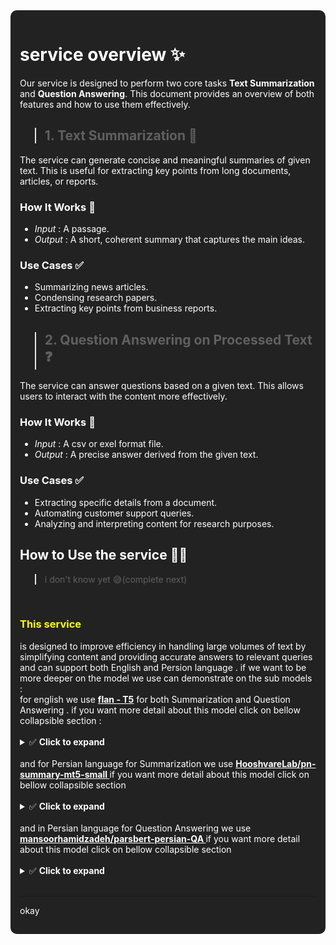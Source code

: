 <div style="background-color:#222222; color: white; padding: 15px; border-radius: 10px;">

# service overview ✨

Our service is designed to perform two core tasks **Text Summarization** and **Question Answering**. This document provides an overview of both features and how to use them effectively.

> ## 1. Text Summarization 📃

The service can generate concise and meaningful summaries of given text. This is useful for extracting key points from long documents, articles, or reports.

### **How It Works** 🤔

- _Input_ : A passage.
- _Output_ : A short, coherent summary that captures the main ideas.

### **Use Cases** ✅

- Summarizing news articles.
- Condensing research papers.
- Extracting key points from business reports.

> ## 2. Question Answering on Processed Text ❓

The service can answer questions based on a given text. This allows users to interact with the content more effectively.

### **How It Works** 🤔

- _Input_ : A csv or exel format file.
- _Output_ : A precise answer derived from the given text.

### **Use Cases** ✅

- Extracting specific details from a document.
- Automating customer support queries.
- Analyzing and interpreting content for research purposes.

## **How to Use the service** 🔰🎯

> i don't know yet 😅(complete next)

<br>

<h3 style="color:yellow">This service</h3> is designed to improve efficiency in handling large volumes of text by simplifying content and providing accurate answers to relevant queries and can support both English and Persion language . if we want to be more deeper on the model we use can demonstrate on the sub models : <br>
for english we use <u><b>flan - T5</b></u> for both Summarization and Question Answering . if you want more detail about this model click on bellow collapsible section :
<br>
<br>
<details>
  <summary>✅ <b>Click to expand</b> </summary>

<br>

# 🧠 Flan-T5: An Overview

Flan-T5 (Fine-tuned Language Net T5) is an advanced version of Google's **T5 (Text-To-Text Transfer Transformer)** model, fine-tuned on **instruction-following tasks** to enhance its ability to understand and generate natural language.

---

## 🔍 Key Features

- **Instruction-Tuned:** Trained on a diverse set of tasks to improve performance in real-world applications.
- **Text-to-Text Framework:** Accepts input text and generates output text, making it highly flexible.
- **Multi-Task Learning:** Excels in summarization, translation, question answering, and more.
- **Scalable Variants:** Available in different sizes (**small**, **base**, **large**, **XL**, and **XXL**) to balance performance and efficiency.

---

## 🚀 How It Works

Flan-T5 follows the **encoder-decoder** (transformer) architecture:  
1️⃣ **Encoder:** Processes the input text.  
2️⃣ **Decoder:** Generates the output text based on learned patterns and instructions.

Unlike traditional models, Flan-T5 is **pre-trained** on a mixture of tasks before fine-tuning on **instruction datasets**, making it more adaptable to various applications.

---

## 🎯 Use Cases

✅ **Text Summarization** – Compressing long articles into concise summaries.  
✅ **Question Answering** – Extracting or generating answers from given contexts.  
✅ **Text Generation** – Writing creative or informative content based on prompts.  
✅ **Code Generation** – Assisting in programming by generating code snippets.  
✅ **Translation** – Converting text between multiple languages.

---

## 📊 Variants & Model Sizes

Flan-T5 comes in several versions, offering a trade-off between **speed** and **accuracy**:

| Model Variant     | Parameters | Use Case                                  |
| ----------------- | ---------- | ----------------------------------------- |
| **Flan-T5 Small** | ~80M       | Lightweight, suitable for simple tasks    |
| **Flan-T5 Base**  | ~250M      | Balanced for general use                  |
| **Flan-T5 Large** | ~780M      | Improved accuracy for complex tasks       |
| **Flan-T5 XL**    | ~3B        | Stronger reasoning and comprehension      |
| **Flan-T5 XXL**   | ~11B       | Best performance, requires more resources |

---

## ⚙️ How to Use Flan-T5

You can use Flan-T5 via **Hugging Face's Transformers library**:

```python
from transformers import T5Tokenizer, T5ForConditionalGeneration

# Load the model and tokenizer
model_name = "google/flan-t5-large"
tokenizer = T5Tokenizer.from_pretrained(model_name)
model = T5ForConditionalGeneration.from_pretrained(model_name)

# Define input text
input_text = "Summarize: The history of artificial intelligence is fascinating..."
inputs = tokenizer(input_text, return_tensors="pt")

# Generate output
output = model.generate(**inputs)
print(tokenizer.decode(output[0], skip_special_tokens=True))
```

</details>

<br>
and for Persian language for Summarization we use <u><b>HooshvareLab/pn-summary-mt5-small
</b></u>if you want more detail about this model click on bellow collapsible section
<br><br>

<details>
<summary>✅ <b>Click to expand</b> </summary>
<br>

# 📝 HooshvareLab/pn-summary-mt5-small: An Overview

The **HooshvareLab/pn-summary-mt5-small** is a **Persian-focused text summarization model** based on **mT5-small**, a multilingual version of Google's **T5 (Text-To-Text Transfer Transformer)**. This model is fine-tuned specifically for **Persian text summarization**, making it highly effective for compressing Persian-language articles, news, and documents.

---

## 🔍 Key Features

- 🌍 **Multilingual T5 (mT5) Base:** Built on **mT5-small**, which supports multiple languages.
- 🏆 **Persian-Specific Fine-Tuning:** Trained on Persian-language datasets for accurate summaries.
- 📝 **Text-to-Text Format:** Takes a **Persian input text** and generates a **summarized version** in Persian.
- ⚡ **Lightweight & Efficient:** Small model size for faster processing and deployment.

---

## 🚀 How It Works

Like T5, the **HooshvareLab/pn-summary-mt5-small** follows an **encoder-decoder** structure:  
1️⃣ **Encoder:** Processes the input Persian text.  
2️⃣ **Decoder:** Generates a summarized output in Persian.

This model has been fine-tuned using **Persian summarization datasets**, improving its **accuracy and fluency** in Persian-language content.

---

## 🎯 Use Cases

✅ **News Summarization** – Condensing Persian news articles into key points.  
✅ **Document Summarization** – Extracting key information from lengthy Persian texts.  
✅ **Content Simplification** – Helping users understand Persian texts faster.  
✅ **AI-Powered Persian NLP** – Enhancing Persian text applications and research.

---

## ⚙️ How to Use the Model

You can use **HooshvareLab/pn-summary-mt5-small** via **Hugging Face’s Transformers library**:

```python
from transformers import AutoTokenizer, AutoModelForSeq2SeqLM

# Load model and tokenizer
model_name = "HooshvareLab/pn-summary-mt5-small"
tokenizer = AutoTokenizer.from_pretrained(model_name)
model = AutoModelForSeq2SeqLM.from_pretrained(model_name)

# Define Persian input text
persian_text = "متن بلند برای خلاصه‌سازی اینجا قرار می‌گیرد."
inputs = tokenizer("summarize: " + persian_text, return_tensors="pt", max_length=512, truncation=True)

# Generate summary
output = model.generate(**inputs, max_length=150, num_beams=5, early_stopping=True)
print(tokenizer.decode(output[0], skip_special_tokens=True))
```

</details>

<br>
and in Persian language for Question Answering we use <u><b>mansoorhamidzadeh/parsbert-persian-QA
</b></u>if you want more detail about this model click on bellow collapsible section
<br><br>

<details>
<summary>✅ <b>Click to expand</b> </summary>
<br>

# ❓ ParsBERT-Persian-QA: An Overview

The **ParsBERT-Persian-QA** model, developed by **Mansoor Hamidzadeh**, is a **question-answering (QA) model** fine-tuned on **Persian texts**. It is based on **ParsBERT**, a powerful Persian-language variant of BERT, optimized for **extracting answers** from Persian documents.

---

## 🔍 Key Features

- 🇮🇷 **Persian-Specific Training:** Fine-tuned on **Persian-language datasets** for QA tasks.
- 🏗 **BERT-Based Architecture:** Built on **ParsBERT**, a state-of-the-art **Transformer-based** Persian NLP model.
- ❓ **Extractive Question Answering:** Finds **precise answers** within a given Persian text.
- ⚡ **Efficient & Accurate:** Designed for **fast inference** and **high accuracy** in Persian QA tasks.

---

## 🚀 How It Works

This model follows the **extractive QA approach**, meaning:  
1️⃣ **Input:** A Persian passage + a Persian question.  
2️⃣ **Processing:** The model analyzes the passage to find the most relevant answer.  
3️⃣ **Output:** A specific part of the passage that answers the question.

It is trained on Persian QA datasets, ensuring **accurate and fluent responses** in Persian.

---

## 🎯 Use Cases

✅ **Automated Q&A Systems** – Powering Persian chatbots and virtual assistants.  
✅ **Document Search & Analysis** – Extracting key answers from Persian texts.  
✅ **Customer Support Automation** – Answering FAQs in Persian.  
✅ **Educational Tools** – Helping students and researchers find information quickly.

---

## ⚙️ How to Use the Model

You can use **ParsBERT-Persian-QA** with **Hugging Face's Transformers library**:

```python
from transformers import AutoTokenizer, AutoModelForQuestionAnswering, pipeline

# Load the model and tokenizer
model_name = "mansoorhamidzadeh/parsbert-persian-QA"
tokenizer = AutoTokenizer.from_pretrained(model_name)
model = AutoModelForQuestionAnswering.from_pretrained(model_name)

# Define Persian context and question
persian_context = "تهران پایتخت ایران است. این شهر بزرگ‌ترین شهر ایران محسوب می‌شود."
persian_question = "پایتخت ایران کجاست؟"

# Use Hugging Face pipeline for easy inference
qa_pipeline = pipeline("question-answering", model=model, tokenizer=tokenizer)
result = qa_pipeline(question=persian_question, context=persian_context)

# Print the answer
print("Answer:", result["answer"])
```

</details>
<br>

---

okay

</div>
